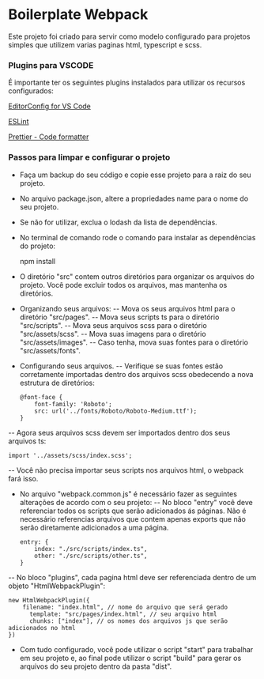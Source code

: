 # Boilerplate Webpack

Este projeto foi criado para servir como modelo configurado para projetos simples que utilizem varias paginas html, typescript e scss.

### Plugins para VSCODE

É importante ter os seguintes plugins instalados para utilizar os recursos configurados:

[EditorConfig for VS Code](https://marketplace.visualstudio.com/items?itemName=EditorConfig.EditorConfig)

[ESLint](https://marketplace.visualstudio.com/items?itemName=dbaeumer.vscode-eslint)

[Prettier - Code formatter](https://marketplace.visualstudio.com/items?itemName=esbenp.prettier-vscode)

### Passos para limpar e configurar o projeto

- Faça um backup do seu código e copie esse projeto para a raiz do seu projeto.
- No arquivo package.json, altere a propriedades name para o nome do seu projeto.
- Se não for utilizar, exclua o lodash da lista de dependências.
- No terminal de comando rode o comando para instalar as dependências do projeto:
    
    npm install
    
- O diretório "src" contem outros diretórios para organizar os arquivos do projeto. Você pode excluir todos os arquivos, mas mantenha os diretórios.
- Organizando seus arquivos:
  -- Mova os seus arquivos html para o diretório "src/pages".
  -- Mova seus scripts ts para o diretório "src/scripts".
  -- Mova seus arquivos scss para o diretório "src/assets/scss".
  -- Mova suas imagens para o diretório "src/assets/images".
  -- Caso tenha, mova suas fontes para o diretório "src/assets/fonts".
- Configurando seus arquivos.
  -- Verifique se suas fontes estão corretamente importadas dentro dos arquivos scss obedecendo a nova estrutura de diretórios:

      @font-face {
          font-family: 'Roboto';
      	  src: url('../fonts/Roboto/Roboto-Medium.ttf');
      }

-- Agora seus arquivos scss devem ser importados dentro dos seus arquivos ts:

    import '../assets/scss/index.scss';

-- Você não precisa importar seus scripts nos arquivos html, o webpack fará isso.

- No arquivo "webpack.common.js" é necessário fazer as seguintes alterações de acordo com o seu projeto:
  -- No bloco "entry" você deve referenciar todos os scripts que serão adicionados ás páginas. Não é necessário referencias arquivos que contem apenas exports que não serão diretamente adicionados a uma página.

      entry: {
          index: "./src/scripts/index.ts",
      	  other: "./src/scripts/other.ts",
      }

-- No bloco "plugins", cada pagina html deve ser referenciada dentro de um objeto "HtmlWebpackPlugin":

    new HtmlWebpackPlugin({
        filename: "index.html", // nome do arquivo que será gerado
    	  template: "src/pages/index.html", // seu arquivo html
    	  chunks: ["index"], // os nomes dos arquivos js que serão adicionados no html
    })

- Com tudo configurado, você pode utilizar o script "start" para trabalhar em seu projeto e, ao final pode utilizar o script "build" para gerar os arquivos do seu projeto dentro da pasta "dist".
